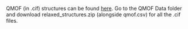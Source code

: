 QMOF (in .cif) structures can be found [here](https://drive.google.com/drive/folders/1fSE5FC7gDuOuu67nvxoJZZDLNZdSMm8-?usp=sharing). Go to the QMOF Data folder and download relaxed_structures.zip (alongside qmof.csv) for all the .cif files.

